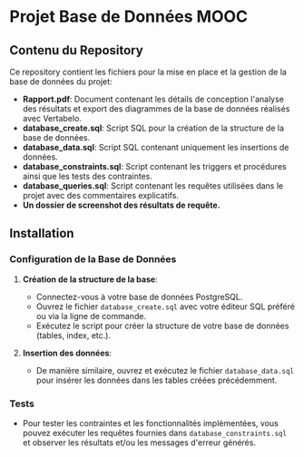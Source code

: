 # Projet Base de Données MOOC

## Contenu du Repository

Ce repository contient les fichiers pour la mise en place et la gestion de la base de données du projet:

- **Rapport.pdf**: Document contenant les détails de conception l'analyse des résultats et export des diagrammes de la base de données réalisés avec Vertabelo.
- **database_create.sql**: Script SQL pour la création de la structure de la base de données.
- **database_data.sql**: Script SQL contenant uniquement les insertions de données.
- **database_constraints.sql**: Script contenant les triggers et procédures ainsi que les tests des contraintes.
- **database_queries.sql**: Script contenant les requêtes utilisées dans le projet avec des commentaires explicatifs.
- **Un dossier de screenshot des résultats de requête.**

## Installation

### Configuration de la Base de Données

1. **Création de la structure de la base**:
   - Connectez-vous à votre base de données PostgreSQL.
   - Ouvrez le fichier `database_create.sql` avec votre éditeur SQL préféré ou via la ligne de commande.
   - Exécutez le script pour créer la structure de votre base de données (tables, index, etc.).

2. **Insertion des données**:
   - De manière similaire, ouvrez et exécutez le fichier `database_data.sql` pour insérer les données dans les tables créées précédemment.

### Tests

- Pour tester les contraintes et les fonctionnalités implémentées, vous pouvez exécuter les requêtes fournies dans `database_constraints.sql` et observer les résultats et/ou les messages d'erreur générés.

